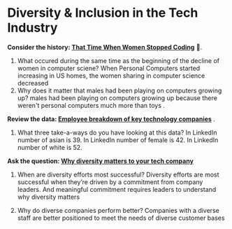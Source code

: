 # Diversity & Inclusion in the Tech Industry

**Consider the history: [That Time When Women Stopped Coding](https://www.npr.org/sections/money/2014/10/21/357629765/when-women-stopped-coding)** 👩.

1. What occured during the same time as the beginning of the decline of women in computer sciene?
When Personal Computers started increasing in US homes, the women sharing in computer science decreased
2. Why does it matter that males had been playing on computers growing up?
males had been playing on computers growing up because there weren't personal computers much more than toys .



**Review the data: [Employee breakdown of key technology companies](https://informationisbeautiful.net/visualizations/diversity-in-tech/)** .

1. What three take-a-ways do you have looking at this data?
In LinkedIn number of asian is 39.
In LinkedIn number of female is 42.
In LinkedIn number of white is 52.

**Ask the question: [Why diversity matters to your tech company](https://www.usatoday.com/story/tech/columnist/2015/07/21/why-diversity-matters-your-tech-company/30419871/)** 

1. When are diversity efforts most successful?
Diversity efforts are most successful when they’re driven by a commitment from company leaders. And meaningful commitment requires leaders to understand why diversity matters

2. Why do diverse companies perform better?
Companies with a diverse staff are better positioned to meet the needs of diverse customer bases

